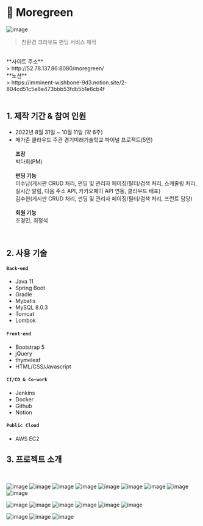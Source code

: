 # :pushpin: Moregreen
![image](https://user-images.githubusercontent.com/49506753/195790974-486cd436-cf27-49ca-a159-d34d7591ece7.png)

> 친환경 크라우드 펀딩 서비스 제작
</br>
**사이트 주소**</br>
> http://52.78.137.86:8080/moregreen/</br>
**노션**</br>
> https://imminent-wishbone-9d3.notion.site/2-804cd51c5e8e473bbb53fdb5b1e6cb4f</br></br>

## 1. 제작 기간 & 참여 인원
- 2022년 8월 31일 ~ 10월 11일 (약 6주)
- 메가존 클라우드 주관 경기미래기술학교 파이널 프로젝트(5인)<br><br>
**조장**<br>
박다희(PM)
<br><br>
**펀딩 기능**<br>
이수남(게시판 CRUD 처리, 펀딩 및 관리자 페이징/필터/검색 처리, 스케줄링 처리, 실시간 알림, 다음 주소 API, 카카오페이 API 연동, 클라우드 배포)<br>
김수현(게시판 CRUD 처리, 펀딩 및 관리자 페이징/필터/검색 처리, 프런트 담당)
<br><br>
**회원 기능**<br>
조경민, 최정석

</br>

## 2. 사용 기술
#### `Back-end`
  - Java 11
  - Spring Boot 
  - Gradle
  - Mybatis
  - MySQL 8.0.3
  - Tomcat
  - Lombok
#### `Front-end`
  - Bootstrap 5
  - jQuery
  - thymeleaf
  - HTML/CSS/Javascript
#### `CI/CD & Co-work`
  - Jenkins
  - Docker
  - Github
  - Notion
#### `Public Cloud`
  - AWS EC2


## 3. 프로젝트 소개
</br>

![image](https://user-images.githubusercontent.com/49506753/195791156-e5d52dbe-5d9b-4523-8adf-aef945897489.png)
![image](https://user-images.githubusercontent.com/49506753/195791075-c05d4d49-9ae9-424b-ba9f-e849414d9416.png)
![image](https://user-images.githubusercontent.com/49506753/195791099-0e333239-5378-45c8-b58e-c1faaa1c9681.png)
![image](https://user-images.githubusercontent.com/49506753/195791209-fd31a89e-4541-492e-9aab-882608a9df95.png)
![image](https://user-images.githubusercontent.com/49506753/195791228-fdbde2c4-0892-4c32-a4a0-ece655e2675a.png)
![image](https://user-images.githubusercontent.com/49506753/195791271-4e219efa-556e-408e-9e5b-b6e55fc22921.png)
![image](https://user-images.githubusercontent.com/49506753/195791291-141e6905-b136-4e68-a34d-f8601394aaf8.png)
![image](https://user-images.githubusercontent.com/49506753/195791311-4a16d15d-9c54-41d0-9c65-16842d512b48.png)
![image](https://user-images.githubusercontent.com/49506753/195791329-1e443364-ec50-4150-a0ba-e245ce7c20eb.png)

![image](https://user-images.githubusercontent.com/49506753/195792221-5b813aa3-41aa-4dad-b8ae-d1f0fbc8b914.png) 
![image](https://user-images.githubusercontent.com/49506753/195791356-30e994d2-f9f4-4f44-9fe3-04dae49e33bf.png)
![image](https://user-images.githubusercontent.com/49506753/195791383-974ce7a1-2d1f-4097-a467-d8c780729553.png)
![image](https://user-images.githubusercontent.com/49506753/195791413-a612401a-ee5d-4854-be77-4e5bbf190919.png)
![image](https://user-images.githubusercontent.com/49506753/195791451-08fd3fab-6951-4590-bd5d-2bdbd150dfbb.png)
![image](https://user-images.githubusercontent.com/49506753/195791480-4e7bf35c-9b99-4ee4-9b34-ca19315b600b.png)

![image](https://user-images.githubusercontent.com/49506753/195792293-e3e9753d-b34b-40a9-964a-594d839f6f67.png)
![image](https://user-images.githubusercontent.com/49506753/195791525-0e6b82b6-1b30-418e-8f26-458ad02e1a9f.png)
![image](https://user-images.githubusercontent.com/49506753/195791598-913db2df-c99c-424c-b6dd-33fb3382f127.png)

